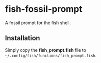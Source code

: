 fish-fossil-prompt
==================

A fossil prompt for the fish shell.

Installation
------------
Simply copy the __fish_prompt.fish__ file to <code>~/.config/fish/functions/fish_prompt.fish</code>.
